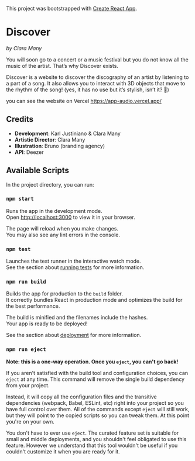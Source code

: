 This project was bootstrapped with [Create React App](https://github.com/facebook/create-react-app).

# Discover
*by Clara Many*

You will soon go to a concert or a music festival but you do not know all the music of the artist. That’s why Discover exists.

Discover is a website to discover the discography of an artist by listening to a part of a song. 
It also allows you to interact with 3D objects that move to the rhythm of the song! (yes, it has no use but it’s stylish, isn’t it? 👀)

you can see the website on Vercel https://app-audio.vercel.app/


## Credits
- **Development**: Karl Justiniano & Clara Many
- **Artistic Director**: Clara Many
- **Illustration**: Bruno (branding agency)
- **API**: Deezer


## Available Scripts

In the project directory, you can run:

### `npm start`

Runs the app in the development mode.\
Open [http://localhost:3000](http://localhost:3000) to view it in your browser.

The page will reload when you make changes.\
You may also see any lint errors in the console.

### `npm test`

Launches the test runner in the interactive watch mode.\
See the section about [running tests](https://facebook.github.io/create-react-app/docs/running-tests) for more information.

### `npm run build`

Builds the app for production to the `build` folder.\
It correctly bundles React in production mode and optimizes the build for the best performance.

The build is minified and the filenames include the hashes.\
Your app is ready to be deployed!

See the section about [deployment](https://facebook.github.io/create-react-app/docs/deployment) for more information.

### `npm run eject`

**Note: this is a one-way operation. Once you `eject`, you can't go back!**

If you aren't satisfied with the build tool and configuration choices, you can `eject` at any time. This command will remove the single build dependency from your project.

Instead, it will copy all the configuration files and the transitive dependencies (webpack, Babel, ESLint, etc) right into your project so you have full control over them. All of the commands except `eject` will still work, but they will point to the copied scripts so you can tweak them. At this point you're on your own.

You don't have to ever use `eject`. The curated feature set is suitable for small and middle deployments, and you shouldn't feel obligated to use this feature. However we understand that this tool wouldn't be useful if you couldn't customize it when you are ready for it.
